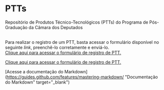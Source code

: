 # PTTs
Repositório de Produtos Técnico-Tecnológicos (PTTs) do Programa de Pós-Graduação da Câmara dos Deputados

<br>Para realizar o registro de um PTT, basta acessar o formulário disponível no seguinte _link_, preenchê-lo corretamente e enviá-lo.
<br><a href="https://docs.google.com/forms/d/e/1FAIpQLSfGlyhFPSDJzuLjCJHxQcbDCK6ac3IUkt780wiveZoePB8tqA/viewform?usp=sf_link" target="_blank">Clique aqui para acessar o formulário de registro de PTT.</a>

[Clique aqui para acessar o formulário de registro de PTT.](https://pages.github.com/)

[Acesse a documentação do Markdown](https://guides.github.com/features/mastering-markdown/ "Documentação do Markdown" target="_blank")

